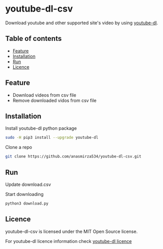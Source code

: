 # youtube-dl-csv

Download youtube and other supported site's video by using [youtube-dl](https://rg3.github.io/youtube-dl).

## Table of contents
- [Feature](#feature)
- [Installation](#installation)
- [Run](#run)
- [Licence](#licence)

## Feature
* Download videos from csv file
* Remove downloaded vidos from csv file

## Installation
Install youtube-dl python package
```bash
sudo -H pip3 install --upgrade youtube-dl
```

Clone a repo
```bash
git clone https://github.com/anasmirza534/youtube-dl-csv.git
```

## Run
Update download.csv

Start downloading
```bash
python3 download.py
```

## Licence
youtube-dl-csv is licensed under the MIT Open Source license.

For youtube-dl licence information check [youtube-dl licence](https://github.com/rg3/youtube-dl/blob/master/LICENSE)
